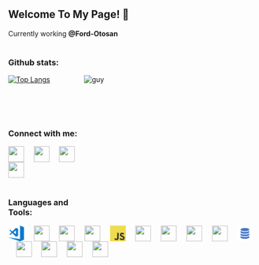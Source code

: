 ## Welcome To My Page! 👋

Currently working **@Ford-Otosan**
 <br> <br>
 
 
 ### Github stats:
[![Top Langs](https://github-readme-stats.vercel.app/api/top-langs/?username=efecanpinar&layout=compact&theme=dark)](https://github.com/efecanpinar/github-readme-stats) <img align="right" height="270px" alt="guy" width="350" src="https://i.pinimg.com/originals/e4/26/70/e426702edf874b181aced1e2fa5c6cde.gif" />
 <br> <br> <br> <br> <br>

### Connect with me:

<div>
<a href="https://www.linkedin.com/in/efecanpinar" target="blank"><img align="center" src="https://cdn.jsdelivr.net/npm/simple-icons@v5/icons/linkedin.svg" height="32" width="32" /></a> &nbsp; &nbsp;
<a href="https://www.instagram.com/efecanpinar/" target="blank"><img align="center" src="https://cdn.jsdelivr.net/npm/simple-icons@v5/icons/instagram.svg"  height="32" width="32" /></a> &nbsp; &nbsp;
<a href="https://twitter.com/efecanpinar" target="blank"><img align="center" src="https://cdn.jsdelivr.net/npm/simple-icons@v5/icons/twitter.svg" height="32" width="32" /></a> &nbsp; &nbsp;
<a href="https://github.com/efecanpinar" target="blank"><img align="center" src="https://cdn.jsdelivr.net/npm/simple-icons@v5/icons/github.svg" height="32" width="32" /></a>
</div>

 <br>
 
### Languages and Tools:

<div>
<img align="center" src="https://raw.githubusercontent.com/github/explore/80688e429a7d4ef2fca1e82350fe8e3517d3494d/topics/visual-studio-code/visual-studio-code.png"  height="32" width="32" /> &nbsp; &nbsp;
<img align="center" src="https://user-images.githubusercontent.com/48981528/121355436-8dd79700-c938-11eb-80b9-ea0d908fd0ae.png" height="32" width="32" /> &nbsp; &nbsp;
<img align="center" src="https://user-images.githubusercontent.com/48981528/121355599-b495cd80-c938-11eb-9afe-081a36991912.png"  height="32" width="32" /> &nbsp; &nbsp;
<img align="center" src="https://user-images.githubusercontent.com/48981528/121355809-f0309780-c938-11eb-82a4-d85548fd1c22.png"  height="32" width="32" /> &nbsp; &nbsp;
<img align="center" src="https://raw.githubusercontent.com/github/explore/80688e429a7d4ef2fca1e82350fe8e3517d3494d/topics/javascript/javascript.png"  height="32" width="32" /> &nbsp; &nbsp; 
  <img align="center" src="https://user-images.githubusercontent.com/48981528/121356190-4dc4e400-c939-11eb-9669-42b38d84791c.png"  height="32" width="32" /> &nbsp; &nbsp;
<img align="center" src="https://cdn.icon-icons.com/icons2/2107/PNG/512/file_type_vue_icon_130078.png"  height="32" width="32" /> &nbsp; &nbsp;
<img align="center" src="https://nodejs.org/static/images/logos/nodejs-new-pantone-black.svg"  height="32" width="32" /> &nbsp; &nbsp;
<img align="center" src="https://cdn.icon-icons.com/icons2/2415/PNG/512/csharp_original_logo_icon_146578.png"  height="32" width="32" /> &nbsp; &nbsp;
<img align="center" src="https://raw.githubusercontent.com/github/explore/80688e429a7d4ef2fca1e82350fe8e3517d3494d/topics/sql/sql.png"  height="32" width="32" /> &nbsp; &nbsp;
<img align="center" src="https://cdn.icon-icons.com/icons2/2415/PNG/512/postgresql_plain_logo_icon_146389.png"  height="32" width="32" /> &nbsp; &nbsp;
<img align="center" src="https://cdn.icon-icons.com/icons2/2415/PNG/512/mongodb_plain_wordmark_logo_icon_146423.png"  height="32" width="32" /> &nbsp; &nbsp;
<img align="center" src="https://cdn.icon-icons.com/icons2/2107/PNG/512/file_type_gitlab_icon_130579.png"  height="32" width="32" /> &nbsp; &nbsp;
<img align="center" src="https://cdn.icon-icons.com/icons2/2415/PNG/512/git_original_wordmark_logo_icon_146510.png"  height="32" width="32" /> &nbsp; &nbsp;
</div>
